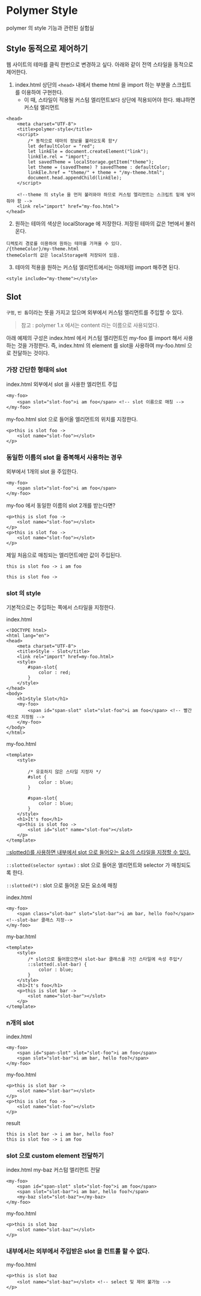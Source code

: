 # Polymer Style

polymer 의 style 기능과 관련된 실험실

## Style 동적으로 제어하기 

웹 사이트의 테마를 클릭 한번으로 변경하고 싶다.
아래와 같이 전역 스타일을 동적으로 제어한다. 

1. index.html 상단의 `<head>` 내에서 theme html 을 import 하는 부분을 스크립트를 이용하여 구현한다. 
    - 이 때, 스타일이 적용될 커스텀 엘리먼트보다 상단에 적용되어야 한다. 왜냐하면 커스텀 엘리먼트 
```$xslt
<head>
    <meta charset="UTF-8">
    <title>polymer-style</title>
    <script>
        /* 동적으로 테마의 정보를 불러오도록 함*/
        let defaultColor = "red";
        let linkEle = document.createElement("link");
        linkEle.rel = "import";
        let savedTheme = localStorage.getItem("theme");
        let theme = (savedTheme) ? savedTheme : defaultColor;
        linkEle.href = "theme/" + theme + "/my-theme.html";
        document.head.appendChild(linkEle);
    </script>

    <!--theme 의 style 을 먼저 불러와야 하므로 커스텀 엘리먼트는 스크립트 밑에 넣어줘야 함 -->
    <link rel="import" href="my-foo.html">
</head>
```    
    

2. 원하는 테마의 색상은 localStorage 에 저장한다. 저장된 테마의 값은 1번에서 불러온다. 

```
디렉토리 경로를 이용하여 원하는 테마를 가져올 수 있다.
/{themeColor}/my-theme.html
themeColor의 값은 localStorage에 저장되어 있음.
```

3. 테마의 적용을 원하는 커스텀 엘리먼트에서는 아래처럼 import 해주면 된다.
```
<style include="my-theme"></style>
``` 

## Slot

`구멍`, `빈 틈`이라는 뜻을 가지고 있으며 외부에서 커스텀 엘리먼트를 주입할 수 있다.

> 참고 : polymer 1.x 에서는 content 라는 이름으로 사용되었다. 

아래 예제의 구성은 index.html 에서 커스텀 엘리먼트인 my-foo 를 import 해서 사용하는 것을 가정한다.
즉, index.html 의 element 를 slot을 사용하여 my-foo.html 으로 전달하는 것이다.

### 가장 간단한 형태의 slot

index.html
외부에서 slot 을 사용한 엘리먼트 주입
```
<my-foo>
    <span slot="slot-foo">i am foo</span> <!-- slot 이름으로 매칭 -->
</my-foo>
```

my-foo.html 
slot 으로 들어올 엘리먼트의 위치를 지정한다.
```$xslt
<p>this is slot foo ->
    <slot name="slot-foo"></slot>
</p>
```

### 동일한 이름의 slot 을 중복해서 사용하는 경우

외부에서 1개의 slot 을 주입한다.
```$xslt
<my-foo>
    <span slot="slot-foo">i am foo</span>
</my-foo>
```

my-foo 에서 동일한 이름의 slot 2개를 받는다면? 
```$xslt
<p>this is slot foo ->
    <slot name="slot-foo"></slot>
</p>
<p>this is slot foo ->
    <slot name="slot-foo"></slot>
</p>
```

제일 처음으로 매칭되는 엘리먼트에만 값이 주입된다. 

```$xslt
this is slot foo -> i am foo

this is slot foo ->
```

### slot 의 style

기본적으로는 주입하는 쪽에서 스타일을 지정한다.

index.html
```$xslt
<!DOCTYPE html>
<html lang="en">
<head>
    <meta charset="UTF-8">
    <title>Style - Slot</title>
    <link rel="import" href=my-foo.html>
    <style>
        #span-slot{
            color : red;
        }
    </style>
</head>
<body>
    <h1>Style Slot</h1>
    <my-foo>
        <span id="span-slot" slot="slot-foo">i am foo</span> <!-- 빨간색으로 지정됨 -->
    </my-foo>
</body>
</html>
```

my-foo.html
```$xslt
<template>
    <style>
    
        /* 유효하지 않은 스타일 지정자 */  
        #slot {
            color : blue;
        }

        #span-slot{
            color : blue;
        }
    </style>
    <h1>It's foo</h1>
    <p>this is slot foo ->
        <slot id="slot" name="slot-foo"></slot>
    </p>
</template>
```

[::slotted()를 사용하면 내부에서 slot 으로 들어오는 요소의 스타일을 지정할 수 있다.](https://www.polymer-project.org/2.0/docs/devguide/style-shadow-dom#style-slotted-content-distributed-children)

`::slotted(selector syntax)` : slot 으로 들어온 엘리먼트와 selector 가 매칭되도록 한다.

`::slotted(*)` : slot 으로 들어온 모든 요소에 매칭

index.html
```$xslt
<my-foo>
    <span class="slot-bar" slot="slot-bar">i am bar, hello foo?</span><!--slot-bar 클래스 지정-->
</my-foo>
```

my-bar.html
```$xslt
<template>
    <style>
        /* slot으로 들어왔으면서 slot-bar 클래스를 가진 스타일에 속성 주입*/
        ::slotted(.slot-bar) {
            color : blue;
        }
    </style>
    <h1>It's foo</h1>
    <p>this is slot bar ->
        <slot name="slot-bar"></slot>
    </p>
</template>
```


### n개의 slot 

index.html
```$xslt
<my-foo>
    <span id="span-slot" slot="slot-foo">i am foo</span>
    <span slot="slot-bar">i am bar, hello foo?</span>
</my-foo>
```

my-foo.html
```$xslt
<p>this is slot bar ->
    <slot name="slot-bar"></slot>
</p>
<p>this is slot foo ->
    <slot name="slot-foo"></slot>
</p>
```

result
```$xslt
this is slot bar -> i am bar, hello foo?
this is slot foo -> i am foo
```

### slot 으로 custom element 전달하기

index.html
my-baz 커스텀 엘리먼트 전달
```$xslt
<my-foo>
    <span id="span-slot" slot="slot-foo">i am foo</span>
    <span slot="slot-bar">i am bar, hello foo?</span>
    <my-baz slot="slot-baz"></my-baz>
</my-foo>
```

my-foo.html
```$xslt
<p>this is slot baz
    <slot name="slot-baz"></slot>
</p>
```

### 내부에서는 외부에서 주입받은 slot 을 컨트롤 할 수 없다.

my-foo.html
```$xslt
<p>this is slot baz
    <slot name="slot-baz"></slot> <!-- select 및 제어 불가능 -->
</p>
```

